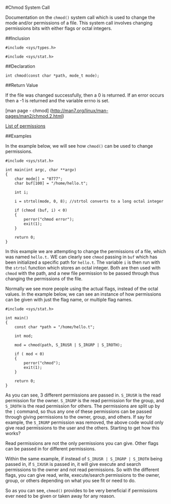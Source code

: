 #Chmod System Call

Documentation on the `chmod()` system call which is used to change the mode and/or permissions of a file. This system call involves changing permissions bits with either flags or octal integers.

##Inclusion

`#include <sys/types.h>`

`#include <sys/stat.h>`

##Declaration

`int chmod(const char *path, mode_t mode);`

##Return Value

If the file was changed successfully, then a 0 is returned. If an error occurs then a -1 is returned and the variable errno is set. 

[man page - chmod] (http://man7.org/linux/man-pages/man2/chmod.2.html)

[List of permissions](www.delorie.com/gnu/docs/glibc/libc_288.html)

##Examples

In the example below, we will see how `chmod()` can be used to change permissions.

```
#include <sys/stat.h>

int main(int argc, char **argv)
{
	char mode[] = "0777";
	char buf[100] = "/home/hello.t";
	
	int i;
	
	i = strtol(mode, 0, 8); //strtol converts to a long octal integer

	if (chmod (buf, i) < 0)
	{
		perror("chmod error");
		exit(1);
	}
	
	return 0;
}
```

In this example we are attempting to change the permissions of a file, which was named `hello.t.` WE can clearly see `chmod` passing in `buf` which has been initialized a specific path for `hello.t`. The variable `i` is then run with the `strtol` function which stores an octal integer. Both are then used with `chmod` with the path, and a new file permission to be passed through thus changing the permissions of the file. 

Normally we see more people using the actual flags, instead of the octal values. In the example below, we can see an instance of how permissions can be given with just the flag name, or multiple flag names.

```
#include <sys/stat.h> 

int main()
{
	const char *path = "/home/hello.t";
	
	int mod;
	
	mod = chmod(path, S_IRUSR | S_IRGRP | S_IROTH);
	
	if ( mod < 0)
	{
		perror("chmod");
		exit(1);
	}
	
	return 0;
}
```

As you can see, 3 different permissions are passed in. `S_IRUSR` is the read permission for the owner. `S_IRGRP` is the read 
permission for the group, and `S_IROTH` is the read permission for others. The permissions are split up by the `|` command, 
so thus any one of these permissions can be passed through giving permissions to the owner, group, and others.
If say for example, the `S_IRGRP` permission was removed, the above code would only give read permissions to the user and the
others. Starting to get how this works? 

Read permissions are not the only permissions you can give. Other flags can be passed in for different permissions. 

Within the same example, if instead of `S_IRUSR | S_IRGRP | S_IROTH` being passed in, if `S_IXUSR` is passed in, it will give execute and search permissions to the owner and not read permissions. So with the different flags, you can give read, write, execute/search permissions to the owner, group, or others depending on what you see fit or need to do.

So as you can see, `chmod()` provides to be very beneficial if permissions ever need to be given or taken away for any 
reason. 



